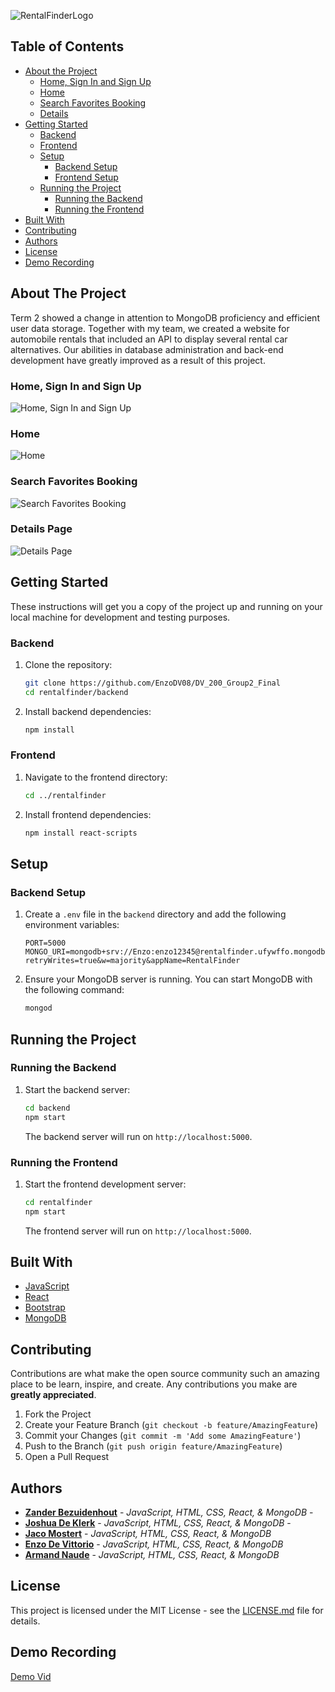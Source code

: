![RentalFinderLogo](./rentalfinder/src/assets/logo/LogoBlueSmall.svg)

## Table of Contents

* [About the Project](#about-the-project)
   * [Home, Sign In and Sign Up](#home-sign-in-and-sign-up)
   * [Home](#home)
   * [ Search Favorites Booking](#search-favorites-booking)
   * [Details](#details-page)
* [Getting Started](#getting-started)
  * [Backend](#backend)
  * [Frontend](#frontend)
  * [Setup](#setup)
    * [Backend Setup](#backend-setup)
    * [Frontend Setup](#frontend-setup)
  * [Running the Project](#running-the-project)
    * [Running the Backend](#running-the-backend)
    * [Running the Frontend](#running-the-frontend)
* [Built With](#built-with)
* [Contributing](#contributing)
* [Authors](#authors)
* [License](#license)
* [Demo Recording](#demo-recording)

## About The Project

Term 2 showed a change in attention to MongoDB proficiency and efficient user data storage. Together with my team, we created a website for automobile rentals that included an API to display several rental car alternatives. Our abilities in database administration and back-end development have greatly improved as a result of this project.

### Home, Sign In and Sign Up

![Home, Sign In and Sign Up](./rentalfinder/src/assets/mockups/MockUp1.png)

### Home

![Home](./rentalfinder/src/assets/mockups/MockUp2.png)

### Search Favorites Booking

![Search Favorites Booking](./rentalfinder/src/assets/mockups/MockUp3.png)

### Details Page

![Details Page](./rentalfinder/src/assets/mockups/MockUp4.png)


## Getting Started

These instructions will get you a copy of the project up and running on your local machine for development and testing purposes.

### Backend

1. Clone the repository:

    ```sh
    git clone https://github.com/EnzoDV08/DV_200_Group2_Final
    cd rentalfinder/backend
    ```

2. Install backend dependencies:

    ```sh
    npm install
    ```

### Frontend

1. Navigate to the frontend directory:

    ```sh
    cd ../rentalfinder
    ```

2. Install frontend dependencies:

    ```sh
    npm install react-scripts
    ```

## Setup

### Backend Setup

1. Create a `.env` file in the `backend` directory and add the following environment variables:

    ```env
    PORT=5000
    MONGO_URI=mongodb+srv://Enzo:enzo12345@rentalfinder.ufywffo.mongodb.net/react_db?retryWrites=true&w=majority&appName=RentalFinder
    ```

2. Ensure your MongoDB server is running. You can start MongoDB with the following command:

    ```sh
    mongod
    ```

## Running the Project

### Running the Backend

1. Start the backend server:

    ```sh
    cd backend
    npm start
    ```

    The backend server will run on `http://localhost:5000`.

### Running the Frontend

1. Start the frontend development server:

    ```sh
    cd rentalfinder
    npm start
    ```

    The frontend server will run on `http://localhost:5000`.

## Built With

* [JavaScript](https://developer.mozilla.org/en-US/docs/Web/JavaScript)
* [React](https://react.dev/)
* [Bootstrap](https://getbootstrap.com/)
* [MongoDB](https://www.mongodb.com/)

## Contributing

Contributions are what make the open source community such an amazing place to be learn, inspire, and create. Any contributions you make are **greatly appreciated**.

1. Fork the Project
2. Create your Feature Branch (`git checkout -b feature/AmazingFeature`)
3. Commit your Changes (`git commit -m 'Add some AmazingFeature'`)
4. Push to the Branch (`git push origin feature/AmazingFeature`)
5. Open a Pull Request

## Authors

* **[Zander Bezuidenhout](https://github.com/ZanderBez)** - *JavaScript, HTML, CSS, React, & MongoDB* - 
* **[Joshua De Klerk](https://github.com/JoshuaDeKlerk)** - *JavaScript, HTML, CSS, React, & MongoDB* -
* **[Jaco Mostert](https://github.com/321008Jaco)** - *JavaScript, HTML, CSS, React, & MongoDB* 
* **[Enzo De Vittorio](https://github.com/EnzoDV08)** - *JavaScript, HTML, CSS, React, & MongoDB* 
* **[Armand Naude](https://github.com/Armand1711)** - *JavaScript, HTML, CSS, React, & MongoDB*

## License

This project is licensed under the MIT License - see the [LICENSE.md](LICENSE.md) file for details.

## Demo Recording

[Demo Vid]()
